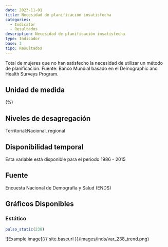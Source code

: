 ```yaml
---
date: 2023-11-01
title: Necesidad de planificación insatisfecha
categories:
  - Indicator
  - Resultados
description: Necesidad de planificación insatisfecha
type: Indicador
base: 3
tipo: Resultados
--- 
```


Total de mujeres que no han satisfecho la necesidad de utilizar un método de planificación.
Fuente: Banco Mundial basado en el Demographic and Health Surveys Program.

## Unidad de medida
(%)

## Niveles de desagregación
Territorial:Nacional, regional

## Disponibilidad temporal
Esta variable está disponible para el periodo 1986 - 2015

## Fuente
Encuesta Nacional de Demografía y Salud (ENDS)

## Gráficos Disponibles

### Estático

``` R
pulso_static(238)
```

![Example image]({{ site.baseurl }}/images/inds/var_238_trend.png)